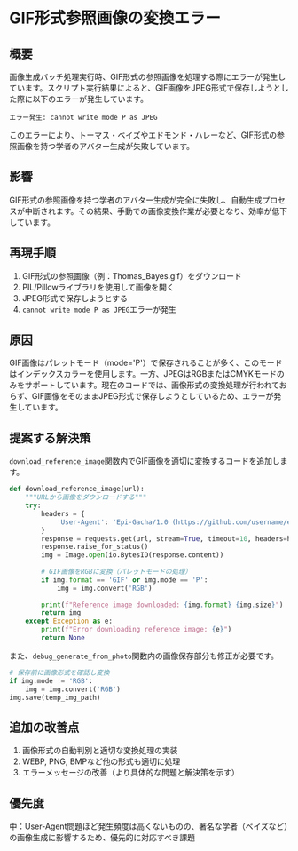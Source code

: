 # GIF形式参照画像の変換エラー

## 概要
画像生成バッチ処理実行時、GIF形式の参照画像を処理する際にエラーが発生しています。スクリプト実行結果によると、GIF画像をJPEG形式で保存しようとした際に以下のエラーが発生しています。

```
エラー発生: cannot write mode P as JPEG
```

このエラーにより、トーマス・ベイズやエドモンド・ハレーなど、GIF形式の参照画像を持つ学者のアバター生成が失敗しています。

## 影響
GIF形式の参照画像を持つ学者のアバター生成が完全に失敗し、自動生成プロセスが中断されます。その結果、手動での画像変換作業が必要となり、効率が低下しています。

## 再現手順
1. GIF形式の参照画像（例：Thomas_Bayes.gif）をダウンロード
2. PIL/Pillowライブラリを使用して画像を開く
3. JPEG形式で保存しようとする
4. `cannot write mode P as JPEG`エラーが発生

## 原因
GIF画像はパレットモード（mode='P'）で保存されることが多く、このモードはインデックスカラーを使用します。一方、JPEGはRGBまたはCMYKモードのみをサポートしています。現在のコードでは、画像形式の変換処理が行われておらず、GIF画像をそのままJPEG形式で保存しようとしているため、エラーが発生しています。

## 提案する解決策
`download_reference_image`関数内でGIF画像を適切に変換するコードを追加します。

```python
def download_reference_image(url):
    """URLから画像をダウンロードする"""
    try:
        headers = {
            'User-Agent': 'Epi-Gacha/1.0 (https://github.com/username/epi-gacha; email@example.com) Python/3.x requests/2.x'
        }
        response = requests.get(url, stream=True, timeout=10, headers=headers)
        response.raise_for_status()
        img = Image.open(io.BytesIO(response.content))
        
        # GIF画像をRGBに変換（パレットモードの処理）
        if img.format == 'GIF' or img.mode == 'P':
            img = img.convert('RGB')
            
        print(f"Reference image downloaded: {img.format} {img.size}")
        return img
    except Exception as e:
        print(f"Error downloading reference image: {e}")
        return None
```

また、`debug_generate_from_photo`関数内の画像保存部分も修正が必要です。

```python
# 保存前に画像形式を確認し変換
if img.mode != 'RGB':
    img = img.convert('RGB')
img.save(temp_img_path)
```

## 追加の改善点
1. 画像形式の自動判別と適切な変換処理の実装
2. WEBP, PNG, BMPなど他の形式も適切に処理
3. エラーメッセージの改善（より具体的な問題と解決策を示す）

## 優先度
中：User-Agent問題ほど発生頻度は高くないものの、著名な学者（ベイズなど）の画像生成に影響するため、優先的に対応すべき課題
